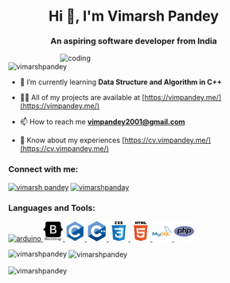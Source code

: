 <h1 align="center">Hi 👋, I'm Vimarsh Pandey</h1>
<h3 align="center">An aspiring software developer from India</h3>

<img align="right" alt="coding" width="400" src="https://media1.giphy.com/media/v1.Y2lkPTc5MGI3NjExem84NDhiMnE0cm8wZTZxZ2cyNHpmN2hqN21nbXgwa2djY2d0Y3Q0MSZlcD12MV9naWZzX3NlYXJjaCZjdD1n/qgQUggAC3Pfv687qPC/giphy.gif">

<p align="left"> <img src="https://komarev.com/ghpvc/?username=vimarshpandey&label=Profile%20views&color=0e75b6&style=flat" alt="vimarshpandey" /> </p>

- 🌱 I’m currently learning **Data Structure and Algorithm in C++**

- 👨‍💻 All of my projects are available at [https://vimpandey.me/](https://vimpandey.me/)

- 📫 How to reach me **vimpandey2001@gmail.com**

- 📄 Know about my experiences [https://cv.vimpandey.me/](https://cv.vimpandey.me/)

<h3 align="left">Connect with me:</h3>
<p align="left">
<a href="https://linkedin.com/in/vimarsh-pandey" target="blank"><img align="center" src="https://raw.githubusercontent.com/rahuldkjain/github-profile-readme-generator/master/src/images/icons/Social/linked-in-alt.svg" alt="vimarsh pandey" height="30" width="40" /></a>
<a href="https://instagram.com/vimarshpanday" target="blank"><img align="center" src="https://raw.githubusercontent.com/rahuldkjain/github-profile-readme-generator/master/src/images/icons/Social/instagram.svg" alt="vimarshpanday" height="30" width="40" /></a>
</p>

<h3 align="left">Languages and Tools:</h3>
<p align="left"> <a href="https://www.arduino.cc/" target="_blank" rel="noreferrer"> <img src="https://cdn.worldvectorlogo.com/logos/arduino-1.svg" alt="arduino" width="40" height="40"/> </a> <a href="https://getbootstrap.com" target="_blank" rel="noreferrer"> <img src="https://raw.githubusercontent.com/devicons/devicon/master/icons/bootstrap/bootstrap-plain-wordmark.svg" alt="bootstrap" width="40" height="40"/> </a> <a href="https://www.cprogramming.com/" target="_blank" rel="noreferrer"> <img src="https://raw.githubusercontent.com/devicons/devicon/master/icons/c/c-original.svg" alt="c" width="40" height="40"/> </a> <a href="https://www.w3schools.com/cpp/" target="_blank" rel="noreferrer"> <img src="https://raw.githubusercontent.com/devicons/devicon/master/icons/cplusplus/cplusplus-original.svg" alt="cplusplus" width="40" height="40"/> </a> <a href="https://www.w3schools.com/css/" target="_blank" rel="noreferrer"> <img src="https://raw.githubusercontent.com/devicons/devicon/master/icons/css3/css3-original-wordmark.svg" alt="css3" width="40" height="40"/> </a> <a href="https://www.w3.org/html/" target="_blank" rel="noreferrer"> <img src="https://raw.githubusercontent.com/devicons/devicon/master/icons/html5/html5-original-wordmark.svg" alt="html5" width="40" height="40"/> </a> <a href="https://www.mysql.com/" target="_blank" rel="noreferrer"> <img src="https://raw.githubusercontent.com/devicons/devicon/master/icons/mysql/mysql-original-wordmark.svg" alt="mysql" width="40" height="40"/> </a> <a href="https://www.php.net" target="_blank" rel="noreferrer"> <img src="https://raw.githubusercontent.com/devicons/devicon/master/icons/php/php-original.svg" alt="php" width="40" height="40"/> </a> </p>

<p><img align="left" src="https://github-readme-stats.vercel.app/api/top-langs?username=vimarshpandey&show_icons=true&locale=en&layout=compact" alt="vimarshpandey" /></p>

<p>&nbsp;<img align="center" src="https://github-readme-stats.vercel.app/api?username=vimarshpandey&show_icons=true&locale=en" alt="vimarshpandey" /></p>

<p><img align="center" src="https://github-readme-streak-stats.herokuapp.com/?user=vimarshpandey&" alt="vimarshpandey" /></p>
